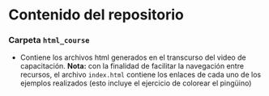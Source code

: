 # Contenido del repositorio
### Carpeta `html_course`
* Contiene los archivos html generados en el transcurso del video de capacitación.
**Nota:** con la finalidad de facilitar la navegación entre recursos, el archivo `index.html` contiene los enlaces de cada uno de los ejemplos realizados (esto incluye el ejercicio de colorear el pingüino)
